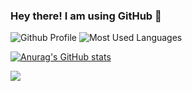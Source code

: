 ### Hey there! I am using GitHub 👋

<img alt="Github Profile" src="https://github-profile-summary-cards.vercel.app/api/cards/profile-details?username=mgilangggggg" />

<img alt="Most Used Languages" src="https://github-readme-stats.vercel.app/api/top-langs/?username=mgilangggggg&langs_count=10&layout=compact" />

[![Anurag's GitHub stats](https://github-readme-stats.vercel.app/api?username=mgilangggggg)](https://github.com/mgilangggggg/github-readme-stats)

<!-- GitHub Profile Views Counter -->
![](https://komarev.com/ghpvc/?username=mgilangggggg)

<!--
**mgilangggggg/mgilangggggg** is a ✨ _special_ ✨ repository because its `README.md` (this file) appears on your GitHub profile.

Here are some ideas to get you started:

- 🔭 I’m currently working on ...
- 🌱 I’m currently learning ...
- 👯 I’m looking to collaborate on ...
- 🤔 I’m looking for help with ...
- 💬 Ask me about ...
- 📫 How to reach me: ...
- 😄 Pronouns: ...
- ⚡ Fun fact: ...
-->
 

